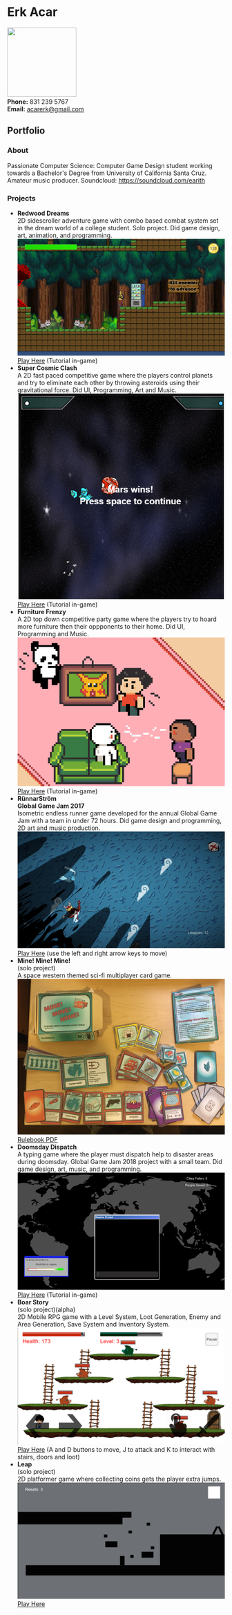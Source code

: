 # Erk Acar <br/>
<img src="http://acarerk.github.io/IMG_1075.JPG" width="160" height="160" /> <br/>
**Phone:** 831 239 5767 <br/>
**Email:** acarerk@gmail.com
## Portfolio
### About
Passionate Computer Science: Computer Game Design student working towards a Bachelor's Degree from University of California Santa Cruz.
Amateur music producer. Soundcloud: https://soundcloud.com/earith
### Projects
- **Redwood Dreams** <br/>
2D sidescroller adventure game with combo based combat system set in the dream world of a college student.
Solo project. Did game design, art, animation, and programming.
![image-title-here](RedwoodDreamsCapture.png)
[Play Here](http://acarerk.github.io/RedwoodDreamsHTML/index.html) (Tutorial in-game)
- **Super Cosmic Clash** <br/>
A 2D fast paced competitive game where the players control planets and try to eliminate each other by throwing asteroids using their gravitational force. Did UI, Programming, Art and Music.
![image-title-here](SCC.png)
[Play Here](https://ostrichman.itch.io/supercosmicclash) (Tutorial in-game)
- **Furniture Frenzy** <br/>
A 2D top down competitive party game where the players try to hoard more furniture then their oppponents to their home. Did UI, Programming and Music.
![image-title-here](IMG_0700.png)
[Play Here](https://furniturefrenzy.itch.io/furniture-frenzy) (Tutorial in-game)
- **RünnarStröm** <br/>
**Global Game Jam 2017** <br/>
Isometric endless runner game developed for the annual Global Game Jam with a team in under 72 hours.
Did game design and programming, 2D art and music production.
![image-title-here](RunnarStromScreenshot.png)
[Play Here](http://acarerk.github.io/RunnarStrom/index.html) (use the left and right arrow keys to move)
- **Mine! Mine! Mine!**<br/>
(solo project) <br/>
A space western themed sci-fi multiplayer card game.
![image-title-here](Mine.png)
[Rulebook PDF](Rulebook_Erk_Acar.pdf)
- **Doomsday Dispatch** <br/>
A typing game where the player must dispatch help to disaster areas during doomsday.
Global Game Jam 2018 project with a small team. Did game design, art, music, and programming.
![image-title-here](TransmissionImage.png)
[Play Here](http://acarerk.github.io/TransmissionHTML/index.html) (Tutorial in-game)
- **Boar Story** <br/>
(solo project)(alpha) <br/>
2D Mobile RPG game with a Level System, Loot Generation, Enemy and Area Generation, Save System and Inventory System.
![image-title-here](BoarStoryScreenshot.png)
[Play Here](http://acarerk.github.io/BoarStory/index.html) (A and D buttons to move, J to attack and K to interact with stairs, doors and loot)
- **Leap** <br/>
(solo project) <br/>
2D platformer game where collecting coins gets the player extra jumps.<br/>
![image-title-here](LeapScreenshot.png)
[Play Here](http://acarerk.github.io/JumpGame/index.html)
